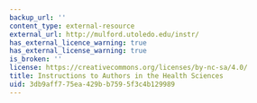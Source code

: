 ```yaml
---
backup_url: ''
content_type: external-resource
external_url: http://mulford.utoledo.edu/instr/
has_external_licence_warning: true
has_external_license_warning: true
is_broken: ''
license: https://creativecommons.org/licenses/by-nc-sa/4.0/
title: Instructions to Authors in the Health Sciences
uid: 3db9aff7-75ea-429b-b759-5f3c4b129989
---
```

